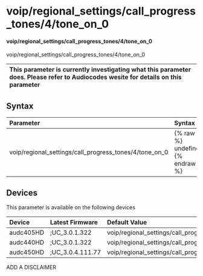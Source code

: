 ﻿---
description: voip/regional_settings/call_progress_tones/4/tone_on_0
search: false
---

# voip/regional_settings/call_progress_tones/4/tone_on_0

#### voip/regional_settings/call_progress_tones/4/tone_on_0

voip/regional_settings/call_progress_tones/4/tone_on_0


| This parameter is currently investigating what this parameter does. Please refer to Audiocodes wesite for details on this parameter | 
| :--- |

## Syntax
| Parameter | Syntax |
| :--- | :--- |
|voip/regional_settings/call_progress_tones/4/tone_on_0 | {% raw %} undefined {% endraw %}|

## Devices
This parameter is available on the following devices

| Device | Latest Firmware | Default Value |
|:---|:---|:---|
| audc405HD | ;UC_3.0.1.322 | voip/regional_settings/call_progress_tones/4/tone_on_0=25 
| audc440HD | ;UC_3.0.1.322 | voip/regional_settings/call_progress_tones/4/tone_on_0=25 
| audc450HD | ;UC_3.0.4.111.77 | voip/regional_settings/call_progress_tones/4/tone_on_0=25 

ADD A DISCLAIMER
